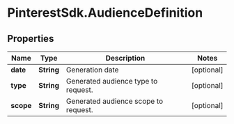 # PinterestSdk.AudienceDefinition

## Properties

Name | Type | Description | Notes
------------ | ------------- | ------------- | -------------
**date** | **String** | Generation date | [optional] 
**type** | **String** | Generated audience type to request. | [optional] 
**scope** | **String** | Generated audience scope to request. | [optional] 


